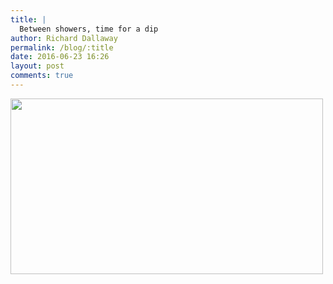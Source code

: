 ```yaml
---
title: |
  Between showers, time for a dip
author: Richard Dallaway
permalink: /blog/:title
date: 2016-06-23 16:26
layout: post
comments: true
---
```


<div><a href="//static.skitters.dallaway.com/tp_IMG_20160623_162536.jpg"><img src="//static.skitters.dallaway.com/tp_thumb_IMG_20160623_162536.jpg" width="500" height="281"/></a></div>


  
      
